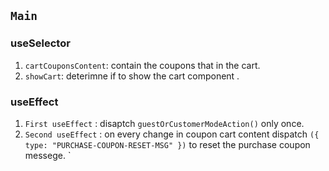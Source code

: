 ## `Main`

### useSelector

1. `cartCouponsContent`: contain the coupons that in the cart.
2. `showCart`: deterimne if to show the cart component .

### useEffect

1. `First useEffect` : disaptch `guestOrCustomerModeAction()` only once.
2. `Second useEffect` : on every change in coupon cart content dispatch `({ type: "PURCHASE-COUPON-RESET-MSG" })` to reset the purchase coupon messege.
   `
